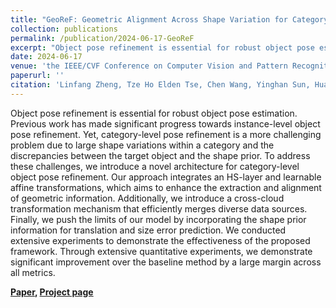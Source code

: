 ```yaml
---
title: "GeoReF: Geometric Alignment Across Shape Variation for Category-level Object Pose Refinement"
collection: publications
permalink: /publication/2024-06-17-GeoReF
excerpt: "Object pose refinement is essential for robust object pose estimation. Previous work has made significant progress towards instance-level object pose refinement. Yet, category-level pose refinement is a more challenging problem due to large shape variations within a category and the discrepancies between the target object and the shape prior. To address these challenges, we introduce a novel architecture for category-level object pose refinement. [Project page](https://lynne-zheng-linfang.github.io/georef.github.io/)"
date: 2024-06-17
venue: 'the IEEE/CVF Conference on Computer Vision and Pattern Recognition (CVPR)'
paperurl: ''
citation: 'Linfang Zheng, Tze Ho Elden Tse, Chen Wang, Yinghan Sun, Hua Chen, Ales Leonardis, Wei Zhang; Proceedings of the IEEE/CVF Conference on Computer Vision and Pattern Recognition (CVPR), 2024'
---
```


Object pose refinement is essential for robust object pose estimation. Previous work has made significant progress towards instance-level object pose refinement. Yet, category-level pose refinement is a more challenging problem due to large shape variations within a category and the discrepancies between the target object and the shape prior. To address these challenges, we introduce a novel architecture for category-level object pose refinement. Our approach integrates an HS-layer and learnable affine transformations, which aims to enhance the extraction and alignment of geometric information. Additionally, we introduce a cross-cloud transformation mechanism that efficiently merges diverse data sources. Finally, we push the limits of our model by incorporating the shape prior information for translation and size error prediction. We conducted extensive experiments to demonstrate the effectiveness of the proposed framework. Through extensive quantitative experiments, we demonstrate significant improvement over the baseline method by a large margin across all metrics.

**[Paper](https://lynne-zheng-linfang.github.io/files/GeoReF.pdf), [Project page](https://lynne-zheng-linfang.github.io/georef.github.io/)**
